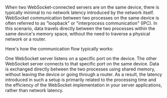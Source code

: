 When two WebSocket-connected servers are on the same device, there is typically minimal to no network latency introduced by the network itself. WebSocket communication between two processes on the same device is often referred to as "loopback" or "interprocess communication" (IPC). In this scenario, data travels directly between the two processes within the same device's memory space, without the need to traverse a physical network or a router.

Here's how the communication flow typically works:

One WebSocket server listens on a specific port on the device.
The other WebSocket server connects to that specific port on the same device.
Data is exchanged directly between the two processes using shared memory, without leaving the device or going through a router.
As a result, the latency introduced in such a setup is primarily related to the processing time and the efficiency of the WebSocket implementation in your server applications, rather than network latency.